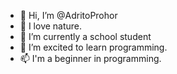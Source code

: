 - 👋 Hi, I’m @AdritoProhor
- 👀 I love nature.
- 🌱 I’m currently a school student
- 💞️ I’m excited to learn programming.
- 📫 I'm a beginner in programming.

<!---
AdritoProhor/AdritoProhor is a ✨ special ✨ repository because its `README.md` (this file) appears on your GitHub profile.
You can click the Preview link to take a look at your changes.
--->
